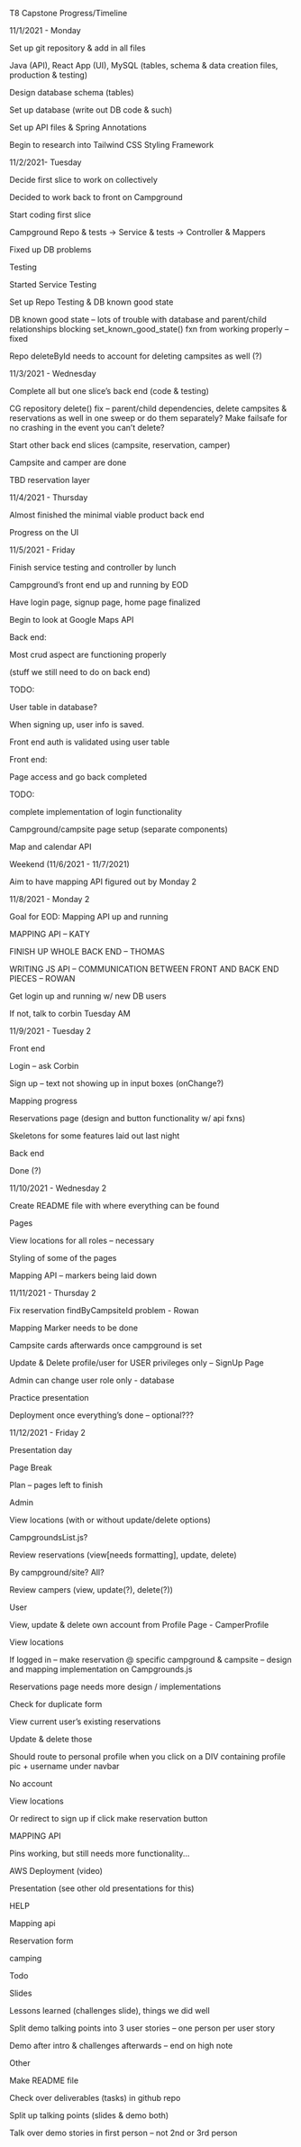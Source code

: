 T8 Capstone Progress/Timeline

11/1/2021 - Monday

Set up git repository & add in all files

Java (API), React App (UI), MySQL (tables, schema & data creation files, production & testing)

Design database schema (tables)

Set up database (write out DB code & such)

Set up API files & Spring Annotations

Begin to research into Tailwind CSS Styling Framework

11/2/2021- Tuesday

Decide first slice to work on collectively

Decided to work back to front on Campground

Start coding first slice

Campground Repo & tests → Service & tests → Controller & Mappers

Fixed up DB problems

Testing

Started Service Testing

Set up Repo Testing & DB known good state

DB known good state – lots of trouble with database and parent/child relationships blocking set_known_good_state() fxn from working properly – fixed

Repo deleteById needs to account for deleting campsites as well (?)

11/3/2021 - Wednesday

Complete all but one slice’s back end (code & testing)

CG repository delete() fix – parent/child dependencies, delete campsites & reservations as well in one sweep or do them separately? Make failsafe for no crashing in the event you can’t delete?

Start other back end slices (campsite, reservation, camper)

Campsite and camper are done

TBD reservation layer

11/4/2021 - Thursday

Almost finished the minimal viable product back end

Progress on the UI

11/5/2021 - Friday

Finish service testing and controller by lunch

Campground’s front end up and running by EOD

Have login page, signup page, home page finalized

Begin to look at Google Maps API

Back end:

Most crud aspect are functioning properly

(stuff we still need to do on back end)

TODO:

User table in database?

When signing up, user info is saved.

Front end auth is validated using user table



Front end:

Page access and go back completed

TODO:

complete implementation of login functionality

Campground/campsite page setup (separate components)

Map and calendar API



Weekend (11/6/2021 - 11/7/2021)

Aim to have mapping API figured out by Monday 2

11/8/2021 - Monday 2

Goal for EOD: Mapping API up and running

MAPPING API – KATY

FINISH UP WHOLE BACK END – THOMAS

WRITING JS API – COMMUNICATION BETWEEN FRONT AND BACK END PIECES – ROWAN

Get login up and running w/ new DB users

If not, talk to corbin Tuesday AM

11/9/2021 - Tuesday 2

Front end

Login – ask Corbin

Sign up – text not showing up in input boxes (onChange?)

Mapping progress

Reservations page (design and button functionality w/ api fxns)

Skeletons for some features laid out last night

Back end

Done (?)

11/10/2021 - Wednesday 2

Create README file with where everything can be found

Pages

View locations for all roles – necessary

Styling of some of the pages

Mapping API – markers being laid down

11/11/2021 - Thursday 2

Fix reservation findByCampsiteId problem - Rowan

Mapping Marker needs to be done

Campsite cards afterwards once campground is set

Update & Delete profile/user for USER privileges only – SignUp Page

Admin can change user role only - database

Practice presentation

Deployment once everything’s done – optional???

11/12/2021 - Friday 2

Presentation day

Page Break




Plan – pages left to finish

Admin

View locations (with or without update/delete options)

CampgroundsList.js?

Review reservations (view[needs formatting], update, delete)

By campground/site? All?

Review campers (view, update(?), delete(?))

User

View, update & delete own account from Profile Page - CamperProfile

View locations

If logged in – make reservation @ specific campground & campsite – design and mapping implementation on Campgrounds.js

Reservations page needs more design / implementations

Check for duplicate form

View current user’s existing reservations

Update & delete those

Should route to personal profile when you click on a DIV containing profile pic + username under navbar

No account

View locations

Or redirect to sign up if click make reservation button

MAPPING API

Pins working, but still needs more functionality...

AWS Deployment (video)

Presentation (see other old presentations for this)

HELP

Mapping api

Reservation form

camping

Todo

Slides

Lessons learned (challenges slide), things we did well

Split demo talking points into 3 user stories – one person per user story

Demo after intro & challenges afterwards – end on high note

Other

Make README file

Check over deliverables (tasks) in github repo

Split up talking points (slides & demo both)

Talk over demo stories in first person – not 2nd or 3rd person  